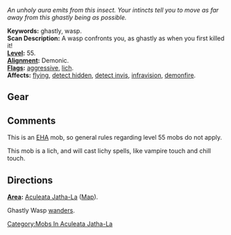 *An unholy aura emits from this insect. Your intincts tell you to move
as far away from this ghastly being as possible.*

**Keywords:** ghastly, wasp.  
**Scan Description:** A wasp confronts you, as ghastly as when you first
killed it!  
**[Level](Level "wikilink"):** 55.  
**[Alignment](Alignment "wikilink"):** Demonic.  
**[Flags](:Category:_Mob_Types "wikilink"):**
[aggressive](Aggressive_Mobs "wikilink"),
[lich](Spellcasting_Mobs "wikilink").  
**Affects:** [flying](Flying "wikilink"), [detect
hidden](Detect_Hidden "wikilink"), [detect
invis](Detect_Invis "wikilink"), [infravision](Infravision "wikilink"),
[demonfire](Demonfire "wikilink").  

## Gear

## Comments

This is an [EHA](:Category:_Elite_Hero_Areas "wikilink") mob, so general
rules regarding level 55 mobs do not apply.

This mob is a lich, and will cast lichy spells, like vampire touch and
chill touch.

## Directions

**[Area](:Category:_Areas "wikilink"):** [Aculeata
Jatha-La](:Category:_Aculeata_Jatha-La "wikilink")
([Map](Aculeata_Jatha-La_Map "wikilink")).

Ghastly Wasp [wanders](Wandering_Mobs "wikilink").

[Category:Mobs In Aculeata
Jatha-La](Category:Mobs_In_Aculeata_Jatha-La "wikilink")
